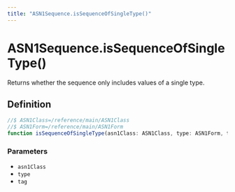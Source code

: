 ```yaml
---
title: "ASN1Sequence.isSequenceOfSingleType()"
---
```


# ASN1Sequence.isSequenceOfSingleType()

Returns whether the sequence only includes values of a single type.

## Definition

```ts
//$ ASN1Class=/reference/main/ASN1Class
//$ ASN1Form=/reference/main/ASN1Form
function isSequenceOfSingleType(asn1Class: ASN1Class, type: ASN1Form, tag: number): boolean;
```

### Parameters

- `asn1Class`
- `type`
- `tag`
